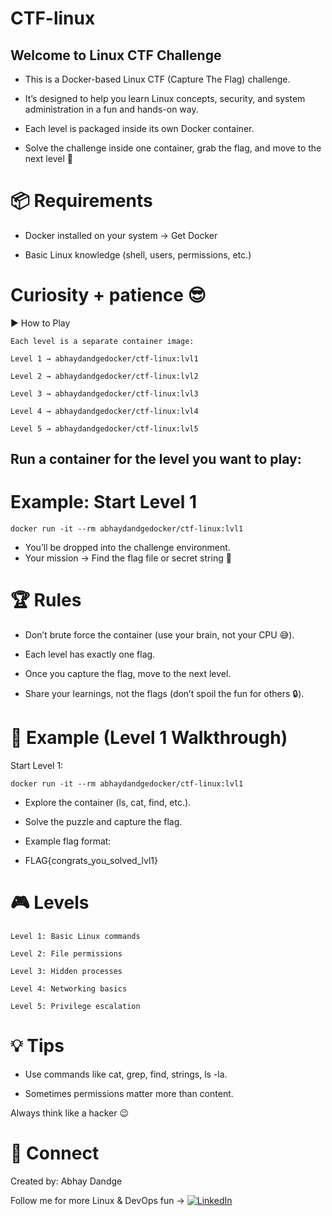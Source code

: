 # CTF-linux

## Welcome to Linux CTF Challenge

- This is a Docker-based Linux CTF (Capture The Flag) challenge.

- It’s designed to help you learn Linux concepts, security, and system administration in a fun and hands-on way.

- Each level is packaged inside its own Docker container.
  
- Solve the challenge inside one container, grab the flag, and move to the next level 🚀

# 📦 Requirements

- Docker installed on your system → Get Docker

- Basic Linux knowledge (shell, users, permissions, etc.)

# Curiosity + patience 😎

▶️ How to Play
```
Each level is a separate container image:

Level 1 → abhaydandgedocker/ctf-linux:lvl1

Level 2 → abhaydandgedocker/ctf-linux:lvl2

Level 3 → abhaydandgedocker/ctf-linux:lvl3

Level 4 → abhaydandgedocker/ctf-linux:lvl4

Level 5 → abhaydandgedocker/ctf-linux:lvl5
```
## Run a container for the level you want to play:

# Example: Start Level 1
```
docker run -it --rm abhaydandgedocker/ctf-linux:lvl1
```

- You’ll be dropped into the challenge environment.
- Your mission → Find the flag file or secret string 🎯

# 🏆 Rules

- Don’t brute force the container (use your brain, not your CPU 😅).

- Each level has exactly one flag.

- Once you capture the flag, move to the next level.

- Share your learnings, not the flags (don’t spoil the fun for others 🔒).

# 📖 Example (Level 1 Walkthrough)

Start Level 1:
```
docker run -it --rm abhaydandgedocker/ctf-linux:lvl1

```
- Explore the container (ls, cat, find, etc.).

- Solve the puzzle and capture the flag.

- Example flag format:

- FLAG{congrats_you_solved_lvl1}

# 🎮 Levels
```
Level 1: Basic Linux commands

Level 2: File permissions

Level 3: Hidden processes

Level 4: Networking basics

Level 5: Privilege escalation
```
# 💡 Tips

- Use commands like cat, grep, find, strings, ls -la.

- Sometimes permissions matter more than content.

Always think like a hacker 😉

# 🔗 Connect

Created by: Abhay Dandge

Follow me for more Linux & DevOps fun → [![LinkedIn](https://img.shields.io/badge/LinkedIn-Connect-blue?style=for-the-badge&logo=linkedin)](https://www.linkedin.com/in/abhaydandge/)
